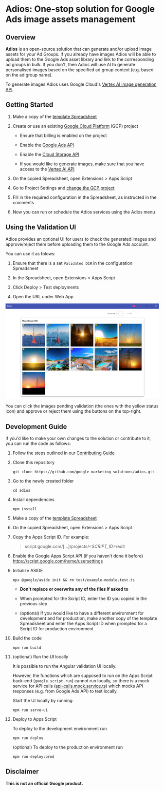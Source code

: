 <!--
Copyright 2023 Google LLC

Licensed under the Apache License, Version 2.0 (the "License");
you may not use this file except in compliance with the License.
You may obtain a copy of the License at

      http://www.apache.org/licenses/LICENSE-2.0

Unless required by applicable law or agreed to in writing, software
distributed under the License is distributed on an "AS IS" BASIS,
WITHOUT WARRANTIES OR CONDITIONS OF ANY KIND, either express or implied.
See the License for the specific language governing permissions and
limitations under the License.
-->
# Adios: One-stop solution for Google Ads image assets management

## Overview

**Adios** is an open-source solution that can generate and/or upload image assets for your Ad Groups. If you already have images Adios will be able to upload them to the Google Ads asset library and link to the corresponding ad groups in bulk. If you don't, then Adios will use AI to generate personalised images based on the specified ad group context (e.g. based on the ad group name).

To generate images Adios uses Google Cloud's [Vertex AI image generation API](https://cloud.google.com/vertex-ai/docs/generative-ai/image/overview).

## Getting Started

1. Make a copy of the [template Spreadsheet](https://docs.google.com/spreadsheets/d/1YnFCTif5ruLqs4qJIMcJmvejMEhvFHBzkBwfDp_oWRE/copy?resourcekey=0-mj_eJDv4XRwv2zwOJnYXug)

1. Create or use an existing [Google Cloud Platform](https://console.cloud.google.com/) (GCP) project

    - Ensure that billing is enabled on the project

    - Enable the [Google Ads API](https://console.cloud.google.com/apis/api/googleads.googleapis.com)

    - Enable the [Cloud Storage API](https://console.cloud.google.com/apis/api/storage.googleapis.com)

    - If you would like to generate images, make sure that you have access to the [Vertex AI API](https://cloud.google.com/vertex-ai/docs/generative-ai/image/overview)

1. On the copied Spreadsheet, open Extensions > Apps Script

1. Go to Project Settings and [change the GCP project](https://developers.google.com/apps-script/guides/cloud-platform-projects)

1. Fill in the required configuration in the Spreadsheet, as instructed in the comments

1. Now you can run or schedule the Adios services using the Adios menu

## Using the Validation UI

Adios provides an optional UI for users to check the generated images and approve/reject them before uploading them to the Google Ads account.

You can use it as folows:

1. Ensure that there is a set `Validated DIR` in the configuration Spreadsheet

1. In the Spreadsheet, open Extensions > Apps Script

1. Click Deploy > Test deployments

1. Open the URL under Web App


<img src="./img/validation-ui.png"></img>

You can click the images pending validation (the ones with the yellow status icon) and approve or reject them using the buttons on the top-right.

## Development Guide

If you'd like to make your own changes to the solution or contribute to it, you can run the code as follows:

1. Follow the steps outlined in our [Contributing Guide](CONTRIBUTING)

1. Clone this repository

    ```
    git clone https://github.com/google-marketing-solutions/adios.git
    ```

1. Go to the newly created folder

    ```
    cd adios
    ```

1. Install dependencies

    ```
    npm install
    ```

1. Make a copy of the [template Spreadsheet](https://docs.google.com/spreadsheets/d/1YnFCTif5ruLqs4qJIMcJmvejMEhvFHBzkBwfDp_oWRE/copy?resourcekey=0-mj_eJDv4XRwv2zwOJnYXug)

1. On the copied Spreadsheet, open Extensions > Apps Script

1. Copy the Apps Script ID. For example:

    > script.google.com/[...]/projects/*<SCRIPT_ID>*/edit

1. Enable the Google Apps Script API (if you haven't done it before)
  <https://script.google.com/home/usersettings>

1. Initialize ASIDE

    ```
    npx @google/aside init && rm test/example-module.test.ts
    ```

    - **Don't replace or overwrite any of the files if asked to**

    - When prompted for the Script ID, enter the ID you copied in the previous step

    - (optional) If you would like to have a different environment for development and for production, make another copy of the template Spreadsheet and enter the Apps Script ID when prompted for a Script ID for production environment

1. Build the code

    ```
    npm run build
    ```

1. (optional) Run the UI locally

    It is possible to run the Angular validation UI locally.

    However, the functions which are supposed to run on the Apps Script back-end (`google.script.run`) cannot run locally, so there is a mock service for API calls ([api-calls.mock.service.ts](src/ui/src/app/api-calls/api-calls.mock.service.ts)) which mocks API responses (e.g. from Google Ads API) to test locally.

    Start the UI locally by running:

    ```
    npm run serve-ui
    ```

1. Deploy to Apps Script

    To deploy to the development environment run

    ```
    npm run deploy
    ```

    (optional) To deploy to the production environment run

    ```
    npm run deploy:prod
    ```

## Disclaimer

**This is not an official Google product.**
